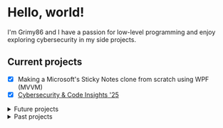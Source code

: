 # Hello, world!
I'm Grimy86 and I have a passion for low-level programming and enjoy exploring cybersecurity in my side projects.

## Current projects
- [x] Making a Microsoft's Sticky Notes clone from scratch using WPF (MVVM)
- [x] [Cybersecurity & Code Insights '25](https://github.com/grimy86/CyberSecurity_Insights_2025)

<details>
<summary> Future projects </summary>

- [ ] [C# intermediate summary](https://github.com/grimy86/CSharp_Intermediate_Summary_2024)
- Reverse engineer the Assault Cube game enough to write a [Trainer in C++](https://github.com/grimy86/AssaultCubeTrainer).
  - [X] Learn how externals work
  - [X] Write your first internal
  - [ ] Write a dll injector
  - [ ] Study function hooking
  - [ ] Call game functions
  - [ ] Make an ESP
- [ ] Rework the C++ course from PDF to markdown files (Absolute last priority for now).

</details>

<details>
<summary> Past projects </summary>

- Very basic local login, registration through file validation in C++
- Cool looking Terminal CLI in JavaScript, HTML and CSS
- Adding T-SQL to apps using SQL Server Management Studio (SSMS)
- C# DLL for better data provisioning through ADO.NET
- C# external trainer for Assault Cube
- Traffic intersection simulation using C# and WPF
- Using Model-View-ViewModel (MVVM) architecture with WPF applications
- Powershell scripting for managing AzureDB
- Basic process informer in python

</details>
